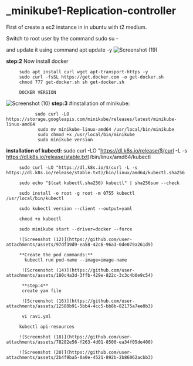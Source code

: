 # _minikube1-Replication-controller

First of create a ec2 instance in in ubuntu with t2 medium.

Switch to root user by the command sudo su -

and update it using command apt update -y
![Screenshot (19)](https://github.com/user-attachments/assets/fe1ea923-ba35-4808-af8f-3dcc26795af3)

**step:2**
Now install docker

         sudo apt install curl wget apt-transport-https -y
         sudo curl -fsSL https://get.docker.com -o get-docker.sh 
         chmod 777 get-docker.sh sh get-docker.sh
         
         DOCKER VERSION
![Screenshot (10)](https://github.com/user-attachments/assets/575db7df-464a-4e44-8adb-5a6c403c9e8e)
**step:3**
#Installation of minikube:

               sudo curl -LO https://storage.googleapis.com/minikube/releases/latest/minikube-linux-amd64
                sudo mv minikube-linux-amd64 /usr/local/bin/minikube
                sudo chmod +x /usr/local/bin/minikube
                sudo minikube version

**installation of kubectl:**
         sudo curl -LO "https://dl.k8s.io/release/$(curl -L -s https://dl.k8s.io/release/stable.txt)/bin/linux/amd64/kubectl 
         
         sudo curl -LO "https://dl.k8s.io/$(curl -L -s https://dl.k8s.io/release/stable.txt)/bin/linux/amd64/kubectl.sha256
         
         sudo echo "$(cat kubectl.sha256) kubectl" | sha256sum --check
         
         sudo install -o root -g root -m 0755 kubectl /usr/local/bin/kubectl
         
         sudo kubectl version --client --output=yaml 
         
         chmod +x kubectl
         
         sudo minikube start --driver=docker --force
         
         ![Screenshot (12)](https://github.com/user-attachments/assets/97df39d9-ea58-42c6-96a3-0de079a261d9)

         **Create the pod commands:**
           kubectl run pod-name --image=image-name

          ![Screenshot (14)](https://github.com/user-attachments/assets/180c4a3d-3ffb-429e-822c-3c3c4b0e9c54)

          **step:4**
          create yam file

          ![Screenshot (16)](https://github.com/user-attachments/assets/12580b91-5bb4-4cc5-bb8b-82175a7ee0b3)
          
          vi ravi.yml

         kubectl api-resources
         
         ![Screenshot (18)](https://github.com/user-attachments/assets/78282e56-f263-4d01-8500-ea34f05de400)

         ![Screenshot (20)](https://github.com/user-attachments/assets/2b4f9ba5-0a0e-4521-892b-2b86062acbb3)

         

         
          

               
                         
                


         
                      




